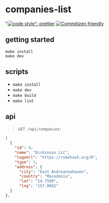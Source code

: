 # companies-list

"[![code style": prettier](https://img.shields.io/badge/code_style-prettier-ff69b4.svg?style=flat-square)](https://github.com/prettier/prettier)
[![Commitizen friendly](https://img.shields.io/badge/commitizen-friendly-brightgreen.svg)](http://commitizen.github.io/cz-cli/)

## getting started

```
make install
make dev
```

## scripts

- `make install`
- `make dev`
- `make build`
- `make lint`

## api

> `GET /api/companies`:

```json
[
  {
    "id": 0,
    "name": "Dickinson LLC",
    "logoUrl": "https://robohash.org/0",
    "type": 3,
    "address": {
      "city": "East Andreannehaven",
      "country": "Macedonia",
      "lat": "14.7599",
      "lng": "157.8082"
  }
},
```
